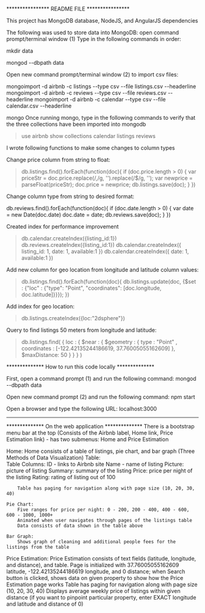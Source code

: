 **************** README FILE ****************

This project has MongoDB database, NodeJS, and AngularJS dependencies

The following was used to store data into MongoDB: 
open command prompt/terminal window (1)
Type in the following commands in order:

mkdir data

mongod --dbpath data

Open new command prompt/terminal window (2) to import csv files:

mongoimport -d airbnb -c listings --type csv --file listings.csv --headerline
mongoimport -d airbnb -c reviews --type csv --file reviews.csv --headerline
mongoimport -d airbnb -c calendar --type csv --file calendar.csv --headerline

mongo
Once running mongo, type in the following commands to verify that the three collections have been imported into mongodb
> use airbnb
> show collections
calendar
listings
reviews


I wrote following functions to make some changes to column types

Change price column from string to float:

> db.listings.find().forEach(function(doc){
	if (doc.price.length > 0) {
		var priceStr = doc.price.replace(/,/g, '').replace(/\$/g, '');
		var newprice = parseFloat(priceStr);
		doc.price = newprice;
		db.listings.save(doc);
	}
})

Change column type from string to desired format:

db.reviews.find().forEach(function(doc){
	if (doc.date.length > 0) {
		var date = new Date(doc.date)
		doc.date = date;
		db.reviews.save(doc);
	}
})

Created index for performance improvement
> db.calendar.createIndex({listing_id:1})
> db.reviews.createIndex({listing_id:1})
> db.calendar.createIndex({ listing_id: 1, date: 1, available:1 })
> db.calendar.createIndex({ date: 1, available:1 })


Add new column for geo location from longitude and latitude column values:

> db.listings.find().forEach(function(doc){
	db.listings.update(doc, {$set : {"loc" : {"type": "Point", "coordinates": [doc.longitude, doc.latitude]}}});
})

Add index for geo location:

> db.listings.createIndex({loc:"2dsphere"})

Query to find listings 50 meters from longitude and latitude:

> db.listings.find(
   { loc :
       { $near :
          {
            $geometry : {
               type : "Point" ,
               coordinates : [-122.42135244186619, 37.76005055162609] 
			},
			$maxDistance: 50
          }
       }
    }
)

************** How to run this code locally **************

First, open a command prompt (1) and run the following command:
mongod --dbpath data

Open new command prompt (2) and run the following command:
npm start

Open a browser and type the following URL:
localhost:3000

______________________________

************** On the web application **************
There is a bootstrap menu bar at the top (Consists of the Airbnb label, Home link, Price Estimation link) - has two submenus: Home and Price Estimation

Home: 
	Home consists of a table of listings, pie chart, and bar graph (Three Methods of Data Visualization)
	Table:	
		Table Columns:
		ID - links to Airbnb site
		Name - name of listing
		Picture: picture of listing
		Summary: summary of the listing
		Price: price per night of the listing
		Rating: rating of listing out of 100

		Table has paging for navigation along with page size (10, 20, 30, 40)

	Pie Chart:
		Five ranges for price per night: 0 - 200, 200 - 400, 400 - 600, 600 - 1000, 1000+
		Animated when user navigates through pages of the listings table
		Data consists of data shown in the table above

	Bar Graph:  
		Shows graph of cleaning and additional people fees for the listings from the table

Price Estimation:
Price Estimation consists of text fields (latitude, longitude, and distance), and table.
Page is initialized with 37.76005055162609 latitude, -122.42135244186619 longitude, and 0 distance; when Search button is clicked, shows data on given property to show how the Price Estimation page works
Table has paging for navigation along with page size (10, 20, 30, 40)
Displays average weekly price of listings within given distance 
(if you want to pinpoint particular property, enter EXACT longitude and latitude and distance of 0)
